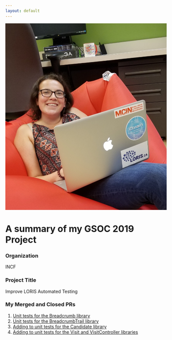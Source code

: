 ```yaml
---
layout: default
---
```


![Profile](/assets/GSOC_pic1.jpg#gsoc)

# A summary of my GSOC 2019 Project

### Organization

INCF

### Project Title

Improve LORIS Automated Testing

### My Merged and Closed PRs

1. [Unit tests for the Breadcrumb library](https://github.com/aces/Loris/pull/4769)
2. [Unit tests for the BreadcrumbTrail library](https://github.com/aces/Loris/pull/4840)
3. [Adding to unit tests for the Candidate library](https://github.com/aces/Loris/pull/4936)
4. [Adding to unit tests for the Visit and VisitController libraries](https://github.com/aces/Loris/pull/4988)

